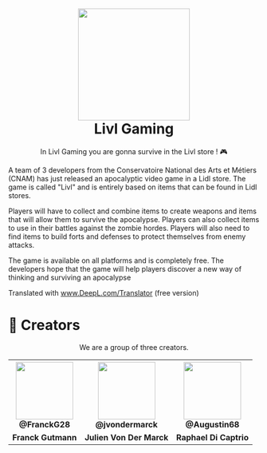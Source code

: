<h1 align="center"><img src="https://user-images.githubusercontent.com/62793491/208452652-71416c5c-8261-4501-a002-afc9e2cf0a0b.png" width="224px"/><br/>
  Livl Gaming
</h1>
<p align="center">In Livl Gaming you are gonna survive in the Livl store ! 🎮</p>

A team of 3 developers from the Conservatoire National des Arts et Métiers (CNAM) has just released an apocalyptic video game in a Lidl store. The game is called "Livl" and is entirely based on items that can be found in Lidl stores.

Players will have to collect and combine items to create weapons and items that will allow them to survive the apocalypse. Players can also collect items to use in their battles against the zombie hordes. Players will also need to find items to build forts and defenses to protect themselves from enemy attacks.

The game is available on all platforms and is completely free. The developers hope that the game will help players discover a new way of thinking and surviving an apocalypse

Translated with www.DeepL.com/Translator (free version)

# 👨 Creators

<p align="center"> We are a group of three creators.</p>

<table align="center">
  <tr>
    <th><img src="https://avatars.githubusercontent.com/u/19238963?v=4?v=4?size=115" width="115"><br><strong>@FranckG28</strong></th>
    <th><img  src="https://avatars.githubusercontent.com/u/62793491?v=4?size=115" width="115"><br><strong>@jvondermarck</strong></th>
    <th><img  src="https://avatars.githubusercontent.com/u/67447144?v=4?size=115" width="115"><br><strong>@Augustin68</strong></th>
  </tr>
  <tr align="center">
    <td><b>Franck Gutmann</b></td>
    <td><b>Julien Von Der Marck</b></td>
    <td><b>Raphael Di Captrio</b></td>
  </tr>
</table>
